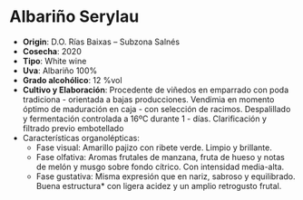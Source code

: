 # Albariño Serylau

- **Origin**: D.O. Rías Baixas – Subzona Salnés
- **Cosecha**: 2020
- **Tipo**: White wine
- **Uva**: Albariño 100%
- **Grado alcohólico**: 12 %vol
- **Cultivo y Elaboración**: Procedente de viñedos en emparrado con poda tradiciona - orientada a bajas producciones. Vendimia en momento óptimo de maduración en caja - con selección de racimos. Despalillado y fermentación controlada a 16ºC durante 1 - días. Clarificación y filtrado previo embotellado
- Características organolépticas:
  - Fase visual: Amarillo pajizo con ribete verde. Limpio y brillante.
  - Fase olfativa: Aromas frutales de manzana, fruta de hueso y notas de melón y musgo sobre fondo cítrico. Con intensidad media-alta.
  - Fase gustativa: Misma expresión que en nariz, sabroso y equilibrado. Buena estructura\* con ligera acidez y un amplio retrogusto frutal.
